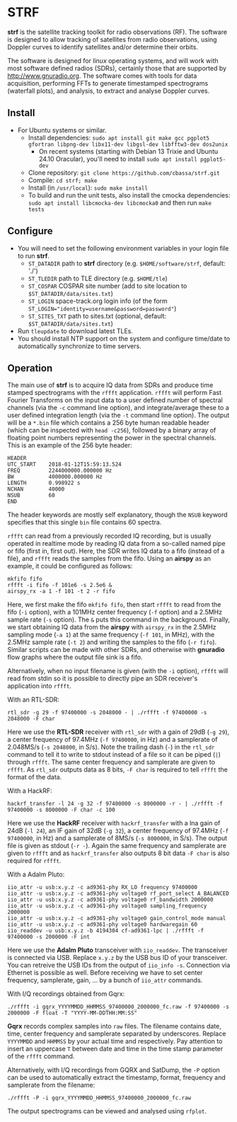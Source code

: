 # STRF

**strf** is the satellite tracking toolkit for radio observations (RF). The software is designed to allow tracking of satellites from radio observations, using Doppler curves to identify satellites and/or determine their orbits.

The software is designed for *linux* operating systems, and will work with most software defined radios (SDRs), certainly those that are supported by http://www.gnuradio.org. The software comes with tools for data acquisition, performing FFTs to generate timestamped spectrograms (waterfall plots), and analysis, to extract and analyse Doppler curves.

Install
------

* For Ubuntu systems or similar.
  * Install dependencies: `sudo apt install git make gcc pgplot5 gfortran libpng-dev libx11-dev libgsl-dev libfftw3-dev dos2unix`
    * On recent systems (starting with Debian 13 Trixie and Ubuntu 24.10 Oracular), you'll need to install `sudo apt install pgplot5-dev`
  * Clone repository: `git clone https://github.com/cbassa/strf.git`
  * Compile: `cd strf; make`
  * Install (in `/usr/local`): `sudo make install`
  * To build and run the unit tests, also install the cmocka dependencies: `sudo apt install libcmocka-dev libcmocka0` and then run `make tests`

Configure
---------
* You will need to set the following environment variables in your login file to run **strf**.
	* `ST_DATADIR` path to **strf** directory (e.g. `$HOME/software/strf`, default: './')
	* `ST_TLEDIR` path to TLE directory (e.g. `$HOME/tle`)
	* `ST_COSPAR` COSPAR site number (add to site location to `$ST_DATADIR/data/sites.txt`)
	* `ST_LOGIN` space-track.org login info (of the form `ST_LOGIN="identity=username&password=password"`)
    * `ST_SITES_TXT` path to sites.txt (optional, default: `$ST_DATADIR/data/sites.txt`)
* Run `tleupdate` to download latest TLEs.
* You should install NTP support on the system and configure time/date to automatically
  synchronize to time servers.

Operation
---------
The main use of **strf** is to acquire IQ data from SDRs and produce time stamped spectrograms with the `rffft` application. `rffft` will perform Fast Fourier Transforms on the input data to a user defined number of spectral channels (via the `-c` command line option), and integrate/average these to a user defined integration length (via the `-t` command line option). The output will be a `*.bin` file which contains a 256 byte human readable header (which can be inspected with `head -c256`), followed by a binary array of floating point numbers representing the power in the spectral channels. This is an example of the 256 byte header:

	HEADER
	UTC_START    2018-01-12T15:59:13.524
	FREQ         2244000000.000000 Hz
	BW           4000000.000000 Hz
	LENGTH       0.998922 s
	NCHAN        40000
	NSUB         60
	END

The header keywords are mostly self explanatory, though the `NSUB` keyword specifies that this single `bin` file contains 60 spectra.

`rffft` can read from a previously recorded IQ recording, but is usually operated in realtime mode by reading IQ data from a so-called named pipe or fifo (first in, first out). Here, the SDR writes IQ data to a fifo (instead of a file), and `rffft` reads the samples from the fifo. Using an **airspy** as an example, it could be configured as follows:

	mkfifo fifo
	rffft -i fifo -f 101e6 -s 2.5e6 &
	airspy_rx -a 1 -f 101 -t 2 -r fifo

Here, we first make the fifo `mkfifo fifo`, then start `rffft` to read from the fifo (`-i` option), with a 101MHz center frequency (`-f` option) and a 2.5MHz sample rate (`-s` option). The `&` puts this command in the background. Finally, we start obtaining IQ data from the **airspy** with `airspy_rx` in the 2.5MHz sampling mode (`-a 1`) at the same frequency (`-f 101`, in MHz), with the 2.5MHz sample rate (`-t 2`) and writing the samples to the fifo (`-r fifo`). Similar scripts can be made with other SDRs, and otherwise with **gnuradio** flow graphs where the output file sink is a fifo.

Alternatively, when no input filename is given (with the `-i` option), `rffft` will read from stdin so it is possible to directly pipe an SDR receiver's application into `rffft`.

With an RTL-SDR:

    rtl_sdr -g 29 -f 97400000 -s 2048000 - | ./rffft -f 97400000 -s 2048000 -F char

Here we use the **RTL-SDR** receiver with `rtl_sdr` with a gain of 29dB (`-g 29`), a center frequency of 97.4MHz (`-f 97400000`, in Hz) and a samplerate of 2.048MS/s (`-s 2048000`, in S/s). Note the trailing dash (`-`) in the `rtl_sdr` command to tell it to write to stdout instead of a file so it can be piped (`|`) through `rffft`. The same center frequency and samplerate are given to `rffft`. As `rtl_sdr` outputs data as 8 bits, `-F char` is required to tell `rffft` the format of the data.

With a HackRF:

    hackrf_transfer -l 24 -g 32 -f 97400000 -s 8000000 -r - | ./rffft -f 97400000 -s 8000000 -F char -c 100

Here we use the **HackRF** receiver with `hackrf_transfer` with a lna gain of 24dB (`-l 24`), an IF gain of 32dB (`-g 32`), a center frequency of 97.4MHz (`-f 97400000`, in Hz) and a samplerate of 8MS/s (`-s 8000000`, in S/s). The output file is given as stdout (`-r -`). Again the same frequency and samplerate are given to `rffft` and as `hackrf_transfer` also outputs 8 bit data `-F char` is also required for `rffft`.

With a Adalm Pluto:

    iio_attr -u usb:x.y.z -c ad9361-phy RX_LO frequency 97400000
    iio_attr -u usb:x.y.z -c ad9361-phy voltage0 rf_port_select A_BALANCED
    iio_attr -u usb:x.y.z -c ad9361-phy voltage0 rf_bandwidth 2000000
    iio_attr -u usb:x.y.z -c ad9361-phy voltage0 sampling_frequency 2000000
    iio_attr -u usb:x.y.z -c ad9361-phy voltage0 gain_control_mode manual
    iio_attr -u usb:x.y.z -c ad9361-phy voltage0 hardwaregain 60
    iio_readdev -u usb:x.y.z -b 4194304 cf-ad9361-lpc | ./rffft -f 97400000 -s 2000000 -F int

Here we use the **Adalm Pluto** transceiver with `iio_readdev`. The transceiver is connected via USB. Replace `x.y.z` by the USB bus ID of your transceiver. You can retreive the USB IDs from the output of `iio_info -s`. Connection via Ethernet is possible as well. Before receiving we have to set center frequency, samplerate, gain, ... by a bunch of `iio_attr` commands.

With I/Q recordings obtained from Gqrx:

    ./rffft -i gqrx_YYYYMMDD_HHMMSS_97400000_2000000_fc.raw -f 97400000 -s 2000000 -F float -T "YYYY-MM-DDTHH:MM:SS"

**Gqrx** records complex samples into `raw` files. The filename contains date, time, center frequency and samplerate separated by underscores. Replace `YYYYMMDD` and `HHMMSS` by your actual time and respectively. Pay attention to insert an uppercase `T` between date and time in the time stamp parameter of the `rffft` command.

Alternatively, with I/Q recordings from GQRX and SatDump, the `-P` option can be used to automatically extract the timestamp, format, frequency and samplerate from the filename:

    ./rffft -P -i gqrx_YYYYMMDD_HHMMSS_97400000_2000000_fc.raw

The output spectrograms can be viewed and analysed using `rfplot`.
